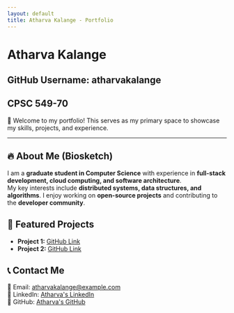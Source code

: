 ```yaml
---
layout: default
title: Atharva Kalange - Portfolio
---
```


# Atharva Kalange  
## GitHub Username: atharvakalange  
## CPSC 549-70  

🚀 Welcome to my portfolio! This serves as my primary space to showcase my skills, projects, and experience.

---

## 🔥 About Me (Biosketch)
I am a **graduate student in Computer Science** with experience in **full-stack development, cloud computing, and software architecture**.  
My key interests include **distributed systems, data structures, and algorithms**. I enjoy working on **open-source projects** and contributing to the **developer community**.

## 📂 Featured Projects
- **Project 1:** [GitHub Link](https://github.com/atharvakalange/project1)
- **Project 2:** [GitHub Link](https://github.com/atharvakalange/project2)

## 📞 Contact Me
📧 Email: atharvakalange@example.com  
💼 LinkedIn: [Atharva's LinkedIn](https://linkedin.com/in/atharvakalange)  
📁 GitHub: [Atharva's GitHub](https://github.com/atharvakalange)
